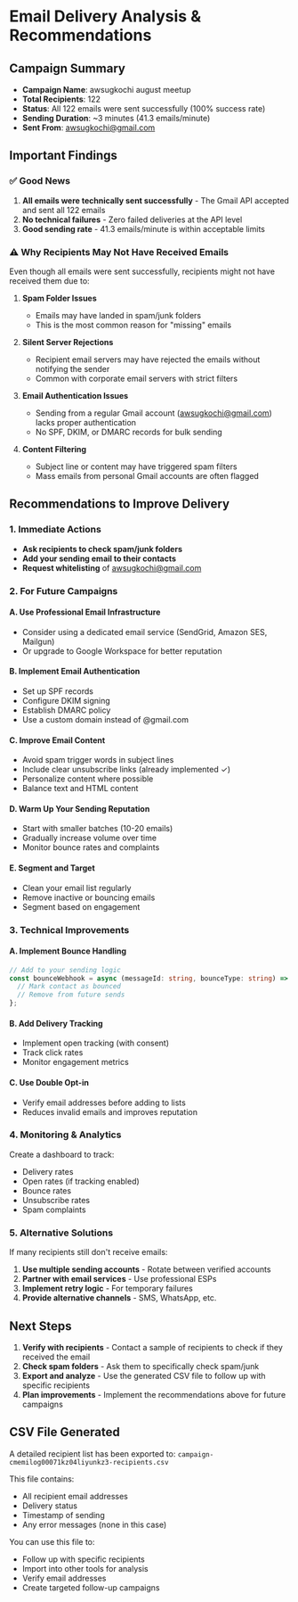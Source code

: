 # Email Delivery Analysis & Recommendations

## Campaign Summary
- **Campaign Name**: awsugkochi august meetup
- **Total Recipients**: 122
- **Status**: All 122 emails were sent successfully (100% success rate)
- **Sending Duration**: ~3 minutes (41.3 emails/minute)
- **Sent From**: awsugkochi@gmail.com

## Important Findings

### ✅ Good News
1. **All emails were technically sent successfully** - The Gmail API accepted and sent all 122 emails
2. **No technical failures** - Zero failed deliveries at the API level
3. **Good sending rate** - 41.3 emails/minute is within acceptable limits

### ⚠️ Why Recipients May Not Have Received Emails

Even though all emails were sent successfully, recipients might not have received them due to:

1. **Spam Folder Issues**
   - Emails may have landed in spam/junk folders
   - This is the most common reason for "missing" emails
   
2. **Silent Server Rejections**
   - Recipient email servers may have rejected the emails without notifying the sender
   - Common with corporate email servers with strict filters

3. **Email Authentication Issues**
   - Sending from a regular Gmail account (awsugkochi@gmail.com) lacks proper authentication
   - No SPF, DKIM, or DMARC records for bulk sending

4. **Content Filtering**
   - Subject line or content may have triggered spam filters
   - Mass emails from personal Gmail accounts are often flagged

## Recommendations to Improve Delivery

### 1. **Immediate Actions**
- **Ask recipients to check spam/junk folders**
- **Add your sending email to their contacts**
- **Request whitelisting** of awsugkochi@gmail.com

### 2. **For Future Campaigns**

#### A. Use Professional Email Infrastructure
- Consider using a dedicated email service (SendGrid, Amazon SES, Mailgun)
- Or upgrade to Google Workspace for better reputation

#### B. Implement Email Authentication
- Set up SPF records
- Configure DKIM signing
- Establish DMARC policy
- Use a custom domain instead of @gmail.com

#### C. Improve Email Content
- Avoid spam trigger words in subject lines
- Include clear unsubscribe links (already implemented ✓)
- Personalize content where possible
- Balance text and HTML content

#### D. Warm Up Your Sending Reputation
- Start with smaller batches (10-20 emails)
- Gradually increase volume over time
- Monitor bounce rates and complaints

#### E. Segment and Target
- Clean your email list regularly
- Remove inactive or bouncing emails
- Segment based on engagement

### 3. **Technical Improvements**

#### A. Implement Bounce Handling
```typescript
// Add to your sending logic
const bounceWebhook = async (messageId: string, bounceType: string) => {
  // Mark contact as bounced
  // Remove from future sends
};
```

#### B. Add Delivery Tracking
- Implement open tracking (with consent)
- Track click rates
- Monitor engagement metrics

#### C. Use Double Opt-in
- Verify email addresses before adding to lists
- Reduces invalid emails and improves reputation

### 4. **Monitoring & Analytics**

Create a dashboard to track:
- Delivery rates
- Open rates (if tracking enabled)
- Bounce rates
- Unsubscribe rates
- Spam complaints

### 5. **Alternative Solutions**

If many recipients still don't receive emails:
1. **Use multiple sending accounts** - Rotate between verified accounts
2. **Partner with email services** - Use professional ESPs
3. **Implement retry logic** - For temporary failures
4. **Provide alternative channels** - SMS, WhatsApp, etc.

## Next Steps

1. **Verify with recipients** - Contact a sample of recipients to check if they received the email
2. **Check spam folders** - Ask them to specifically check spam/junk
3. **Export and analyze** - Use the generated CSV file to follow up with specific recipients
4. **Plan improvements** - Implement the recommendations above for future campaigns

## CSV File Generated
A detailed recipient list has been exported to: `campaign-cmemilog00071kz04liyunkz3-recipients.csv`

This file contains:
- All recipient email addresses
- Delivery status
- Timestamp of sending
- Any error messages (none in this case)

You can use this file to:
- Follow up with specific recipients
- Import into other tools for analysis
- Verify email addresses
- Create targeted follow-up campaigns
